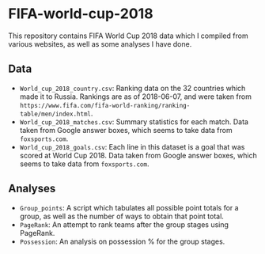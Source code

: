 # FIFA-world-cup-2018  

This repository contains FIFA World Cup 2018 data which I compiled from various websites, as well as some analyses I have done.  

## Data  

- `World_cup_2018_country.csv`: Ranking data on the 32 countries which made it to Russia. Rankings are as of 2018-06-07, and were taken from `https://www.fifa.com/fifa-world-ranking/ranking-table/men/index.html`.  
- `World_cup_2018_matches.csv`: Summary statistics for each match. Data taken from Google answer boxes, which seems to take data from `foxsports.com`.  
- `World_cup_2018_goals.csv`: Each line in this dataset is a goal that was scored at World Cup 2018. Data taken from Google answer boxes, which seems to take data from `foxsports.com`.  

## Analyses  

- `Group_points`: A script which tabulates all possible point totals for a group, as well as the number of ways to obtain that point total.  
- `PageRank`: An attempt to rank teams after the group stages using PageRank.  
- `Possession`: An analysis on possession % for the group stages.  

